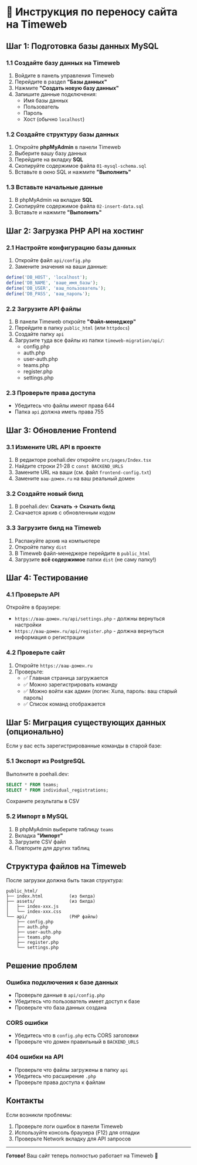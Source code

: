 # 🚀 Инструкция по переносу сайта на Timeweb

## Шаг 1: Подготовка базы данных MySQL

### 1.1 Создайте базу данных на Timeweb
1. Войдите в панель управления Timeweb
2. Перейдите в раздел **"Базы данных"**
3. Нажмите **"Создать новую базу данных"**
4. Запишите данные подключения:
   - Имя базы данных
   - Пользователь
   - Пароль
   - Хост (обычно `localhost`)

### 1.2 Создайте структуру базы данных
1. Откройте **phpMyAdmin** в панели Timeweb
2. Выберите вашу базу данных
3. Перейдите на вкладку **SQL**
4. Скопируйте содержимое файла `01-mysql-schema.sql`
5. Вставьте в окно SQL и нажмите **"Выполнить"**

### 1.3 Вставьте начальные данные
1. В phpMyAdmin на вкладке **SQL**
2. Скопируйте содержимое файла `02-insert-data.sql`
3. Вставьте и нажмите **"Выполнить"**

## Шаг 2: Загрузка PHP API на хостинг

### 2.1 Настройте конфигурацию базы данных
1. Откройте файл `api/config.php`
2. Замените значения на ваши данные:
```php
define('DB_HOST', 'localhost');
define('DB_NAME', 'ваше_имя_базы');
define('DB_USER', 'ваш_пользователь');
define('DB_PASS', 'ваш_пароль');
```

### 2.2 Загрузите API файлы
1. В панели Timeweb откройте **"Файл-менеджер"**
2. Перейдите в папку `public_html` (или `httpdocs`)
3. Создайте папку `api`
4. Загрузите туда все файлы из папки `timeweb-migration/api/`:
   - config.php
   - auth.php
   - user-auth.php
   - teams.php
   - register.php
   - settings.php

### 2.3 Проверьте права доступа
- Убедитесь что файлы имеют права 644
- Папка `api` должна иметь права 755

## Шаг 3: Обновление Frontend

### 3.1 Измените URL API в проекте
1. В редакторе poehali.dev откройте `src/pages/Index.tsx`
2. Найдите строки 21-28 с `const BACKEND_URLS`
3. Замените URL на ваши (см. файл `frontend-config.txt`)
4. Замените `ваш-домен.ru` на ваш реальный домен

### 3.2 Создайте новый билд
1. В poehali.dev: **Скачать → Скачать билд**
2. Скачается архив с обновленным кодом

### 3.3 Загрузите билд на Timeweb
1. Распакуйте архив на компьютере
2. Откройте папку `dist`
3. В Timeweb файл-менеджере перейдите в `public_html`
4. Загрузите **всё содержимое** папки `dist` (не саму папку!)

## Шаг 4: Тестирование

### 4.1 Проверьте API
Откройте в браузере:
- `https://ваш-домен.ru/api/settings.php` - должны вернуться настройки
- `https://ваш-домен.ru/api/register.php` - должна вернуться информация о регистрации

### 4.2 Проверьте сайт
1. Откройте `https://ваш-домен.ru`
2. Проверьте:
   - ✅ Главная страница загружается
   - ✅ Можно зарегистрировать команду
   - ✅ Можно войти как админ (логин: Xuna, пароль: ваш старый пароль)
   - ✅ Список команд отображается

## Шаг 5: Миграция существующих данных (опционально)

Если у вас есть зарегистрированные команды в старой базе:

### 5.1 Экспорт из PostgreSQL
Выполните в poehali.dev:
```sql
SELECT * FROM teams;
SELECT * FROM individual_registrations;
```
Сохраните результаты в CSV

### 5.2 Импорт в MySQL
1. В phpMyAdmin выберите таблицу `teams`
2. Вкладка **"Импорт"**
3. Загрузите CSV файл
4. Повторите для других таблиц

## Структура файлов на Timeweb

После загрузки должна быть такая структура:
```
public_html/
├── index.html          (из билда)
├── assets/             (из билда)
│   ├── index-xxx.js
│   └── index-xxx.css
└── api/                (PHP файлы)
    ├── config.php
    ├── auth.php
    ├── user-auth.php
    ├── teams.php
    ├── register.php
    └── settings.php
```

## Решение проблем

### Ошибка подключения к базе данных
- Проверьте данные в `api/config.php`
- Убедитесь что пользователь имеет доступ к базе
- Проверьте что база данных создана

### CORS ошибки
- Убедитесь что в `config.php` есть CORS заголовки
- Проверьте что домен правильный в `BACKEND_URLS`

### 404 ошибки на API
- Проверьте что файлы загружены в папку `api`
- Убедитесь что расширение `.php`
- Проверьте права доступа к файлам

## Контакты

Если возникли проблемы:
1. Проверьте логи ошибок в панели Timeweb
2. Используйте консоль браузера (F12) для отладки
3. Проверьте Network вкладку для API запросов

---

**Готово!** Ваш сайт теперь полностью работает на Timeweb 🎉
